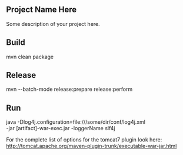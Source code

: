Project Name Here
---
Some description of your project here.

Build
---
mvn clean package

Release
---
mvn --batch-mode release:prepare release:perform

Run
---
java -Dlog4j.configuration=file:///some/dir/conf/log4j.xml \
  -jar [artifact]-war-exec.jar -loggerName slf4j

For the complete list of options for the tomcat7 plugin look here:
http://tomcat.apache.org/maven-plugin-trunk/executable-war-jar.html